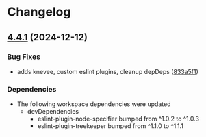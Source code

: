 # Changelog

## [4.4.1](https://github.com/reggi/packages/compare/knevee-v4.4.0...knevee-v4.4.1) (2024-12-12)


### Bug Fixes

* adds knevee, custom eslint plugins, cleanup depDeps ([833a5f1](https://github.com/reggi/packages/commit/833a5f153308a06157782bfe3c505d141cedd015))


### Dependencies

* The following workspace dependencies were updated
  * devDependencies
    * eslint-plugin-node-specifier bumped from ^1.0.2 to ^1.0.3
    * eslint-plugin-treekeeper bumped from ^1.1.0 to ^1.1.1
